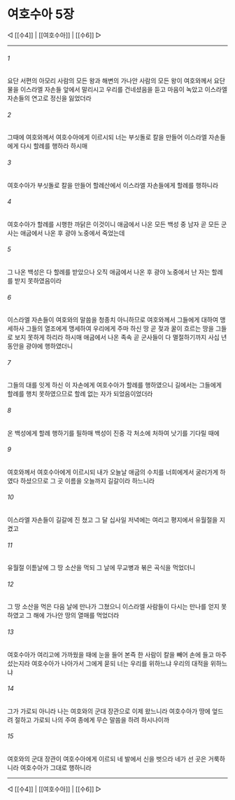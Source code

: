 # 여호수아 5장

◁ [[수4]] | [[여호수아]] | [[수6]] ▷
***

###### 1
요단 서편의 아모리 사람의 모든 왕과 해변의 가나안 사람의 모든 왕이 여호와께서 요단 물을 이스라엘 자손들 앞에서 말리시고 우리를 건네셨음을 듣고 마음이 녹았고 이스라엘 자손들의 연고로 정신을 잃었더라

###### 2
그때에 여호와께서 여호수아에게 이르시되 너는 부싯돌로 칼을 만들어 이스라엘 자손들에게 다시 할례를 행하라 하시매

###### 3
여호수아가 부싯돌로 칼을 만들어 할례산에서 이스라엘 자손들에게 할례를 행하니라

###### 4
여호수아가 할례를 시행한 까닭은 이것이니 애굽에서 나온 모든 백성 중 남자 곧 모든 군사는 애굽에서 나온 후 광야 노중에서 죽었는데

###### 5
그 나온 백성은 다 할례를 받았으나 오직 애굽에서 나온 후 광야 노중에서 난 자는 할례를 받지 못하였음이라

###### 6
이스라엘 자손들이 여호와의 말씀을 청종치 아니하므로 여호와께서 그들에게 대하여 맹세하사 그들의 열조에게 맹세하여 우리에게 주마 하신 땅 곧 젖과 꿀이 흐르는 땅을 그들로 보지 못하게 하리라 하시매 애굽에서 나온 족속 곧 군사들이 다 멸절하기까지 사십 년 동안을 광야에 행하였더니

###### 7
그들의 대를 잇게 하신 이 자손에게 여호수아가 할례를 행하였으니 길에서는 그들에게 할례를 행치 못하였으므로 할례 없는 자가 되었음이었더라

###### 8
온 백성에게 할례 행하기를 필하매 백성이 진중 각 처소에 처하여 낫기를 기다릴 때에

###### 9
여호와께서 여호수아에게 이르시되 내가 오늘날 애굽의 수치를 너희에게서 굴러가게 하였다 하셨으므로 그 곳 이름을 오늘까지 길갈이라 하느니라

###### 10
이스라엘 자손들이 길갈에 진 쳤고 그 달 십사일 저녁에는 여리고 평지에서 유월절을 지켰고

###### 11
유월절 이튿날에 그 땅 소산을 먹되 그 날에 무교병과 볶은 곡식을 먹었더니

###### 12
그 땅 소산을 먹은 다음 날에 만나가 그쳤으니 이스라엘 사람들이 다시는 만나를 얻지 못하였고 그 해에 가나안 땅의 열매를 먹었더라

###### 13
여호수아가 여리고에 가까웠을 때에 눈을 들어 본즉 한 사람이 칼을 빼어 손에 들고 마주 섰는지라 여호수아가 나아가서 그에게 묻되 너는 우리를 위하느냐 우리의 대적을 위하느냐

###### 14
그가 가로되 아니라 나는 여호와의 군대 장관으로 이제 왔느니라 여호수아가 땅에 엎드려 절하고 가로되 나의 주여 종에게 무슨 말씀을 하려 하시나이까

###### 15
여호와의 군대 장관이 여호수아에게 이르되 네 발에서 신을 벗으라 네가 선 곳은 거룩하니라 여호수아가 그대로 행하니라

***
◁ [[수4]] | [[여호수아]] | [[수6]] ▷